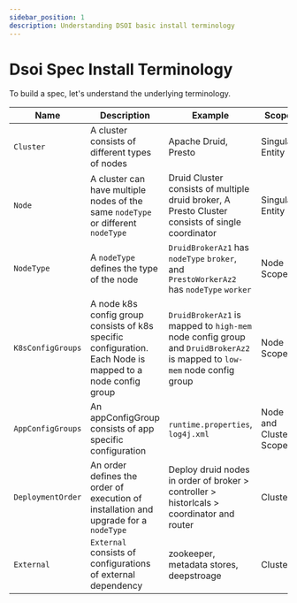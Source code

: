 ```yaml
---
sidebar_position: 1
description: Understanding DSOI basic install terminology
---
```


# Dsoi Spec Install Terminology

To build a spec, let's understand the underlying terminology.


| Name                  | Description                                                                                    | Example                                                | Scope         | Mapping                                   |
|-----------------------|------------------------------------------------------------------------------------------------|--------------------------------------------------------|---------------|-------------------------------------------|
| `Cluster`             | A cluster consists of different types of nodes                                              | Apache Druid, Presto                                   | Singular Entity | -                                         |
| `Node`                | A cluster can have multiple nodes of the same `nodeType` or different `nodeType`               | Druid Cluster consists of multiple druid broker, A Presto Cluster consists of single coordinator | Singular Entity | `map[string]NodeSpec` ie one to many      |
| `NodeType`            | A `nodeType` defines the type of the node                                                      | `DruidBrokerAz1` has `nodeType` `broker`, and `PrestoWorkerAz2` has `nodeType` `worker`        | Node Scoped   | one to one ie each node has a `nodeType` |
| `K8sConfigGroups` | A node k8s config group consists of k8s specific configuration. Each Node is mapped to a node config group | `DruidBrokerAz1` is mapped to `high-mem` node config group and `DruidBrokerAz2` is mapped to `low-mem` node config group | Node Scope    | `map[string]nodeK8sConfigGroupSpec` ie Mapping of node config group to a node is one to many. |
| `AppConfigGroups`     | An appConfigGroup consists of app specific configuration                                      | `runtime.properties`, `log4j.xml`                     | Node and Cluster Scoped | `map[string]appK8sConfigGroupSpec` Mapping of an app group to node is one to many. |
| `DeploymentOrder`               | An order defines the order of execution of installation and upgrade for a `nodeType`           | Deploy druid nodes in order of broker > controller > historlcals > coordinator and router         | Cluster       | one to one for each `nodeType`          |
| `External`            | `External` consists of configurations of external dependency                                  | zookeeper, metadata stores, deepstroage               | Cluster       | `map[string]externalSpec` ie one `externalSpec` for one cluster |
